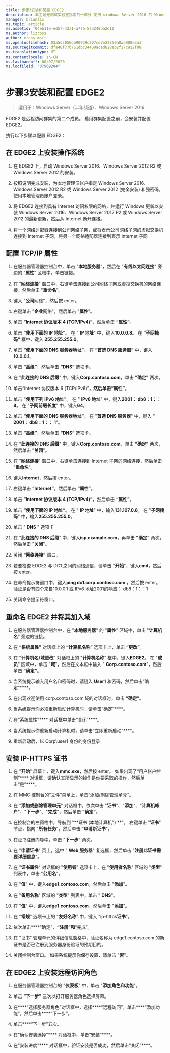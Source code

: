 ```yaml
---
title: 步骤3安装和配置 EDGE2
description: 本主题是测试实验室指南的一部分-使用 windows Server 2016 的 Windows NLB 在群集中演示 DirectAccess
manager: brianlic
ms.topic: article
ms.assetid: f04eb11e-ed5f-42a1-a77b-57a248ba2d10
ms.author: lizross
author: eross-msft
ms.openlocfilehash: 03a5d5056db90939c307cd7e23550a8aa000e3a1
ms.sourcegitcommit: dfa48f77b751dbc34409aced628eb2f17c912f08
ms.translationtype: MT
ms.contentlocale: zh-CN
ms.lasthandoff: 08/07/2020
ms.locfileid: "87969204"
---
```

# <a name="step-3-install-and-configure-edge2"></a>步骤3安装和配置 EDGE2

>适用于：Windows Server（半年频道）、Windows Server 2016

EDGE2 是远程访问群集的第二个成员。 启用群集配置之前，会安装并配置 EDGE2。

执行以下步骤以配置 EDGE2：

## <a name="install-the-operating-system-on-edge2"></a><a name="installOS"></a>在 EDGE2 上安装操作系统

1.  在 EDGE2 上，启动 Windows Server 2016、Windows Server 2012 R2 或 Windows Server 2012 的安装。

2.  按照说明完成安装，为本地管理员帐户指定 Windows Server 2016、Windows Server 2012 R2 或 Windows Server 2012 (完全安装) 和强密码。 使用本地管理员账户登录。

3.  将 EDGE2 连接到具有 Internet 访问权限的网络，并运行 Windows 更新以安装 Windows Server 2016、Windows Server 2012 R2 或 Windows Server 2012 的最新更新，然后从 Internet 断开连接。

4.  将一个网络适配器连接到公司网络子网，或将表示公司网络子网的虚拟交换机连接到 Internet 子网，将另一个网络适配器连接到表示 Internet 子网

## <a name="configure-tcpip-properties"></a><a name="TCP"></a>配置 TCP/IP 属性

1.  在服务器管理器控制台中，单击 "**本地服务器**"，然后在 "**有线以太网连接**" 旁边的 "**属性**" 区域中，单击链接。

2.  在 "**网络连接**" 窗口中，右键单击连接到公司网络子网或虚拟交换机的网络连接，然后单击 "**重命名**"。

3.  键入 "**公司**网络"，然后按 enter。

4.  右键单击 "**企业**网络"，然后单击 "**属性**"。

5.  单击 **“Internet 协议版本 4 (TCP/IPv4)”**，然后单击 **“属性”**。

6.  单击 **“使用下面的 IP 地址”**。 在 " **IP 地址**" 中，键入**10.0.0.8**。 在 **“子网掩码”** 框中，键入 **255.255.255.0**。

7.  单击 **“使用下面的 DNS 服务器地址”**。 在 **“首选 DNS 服务器”** 中，键入 **10.0.0.1**。

8.  单击 **“高级”**，然后单击 **“DNS”** 选项卡。

9. 在 "**此连接的 DNS 后缀**" 中，键入**Corp.contoso.com**，单击 **"确定"** 两次。

10. 单击“Internet 协议版本 6 (TCP/IPv6)”****，然后单击“属性”****。

11. 单击 **"使用下列 IPv6 地址"**。 在 " **IPv6 地址**" 中，键入**2001： db8：1：： 8**。 在 "**子网前缀长度**" 中，键入**64**。

12. 单击 **“使用下面的 DNS 服务器地址”**。 在 "**首选 DNS 服务器**" 中，键入 " **2001： db8：1：： 1**"。

13. 单击 **“高级”**，然后单击 **“DNS”** 选项卡。

14. 在 "**此连接的 DNS 后缀**" 中，键入**Corp.contoso.com**，单击 **"确定"** 两次，然后单击 "**关闭**"。

15. 在 "**网络连接**" 窗口中，右键单击连接到 Internet 子网的网络连接，然后单击 "**重命名**"。

16. 键入**Internet**，然后按 enter。

17. 右键单击 **“Internet”**，然后单击 **“属性”**。

18. 单击 **“Internet 协议版本 4 (TCP/IPv4)”**，然后单击 **“属性”**。

19. 单击 **“使用下面的 IP 地址”**。 在 " **IP 地址**" 中，输入**131.107.0.8**。 在 "**子网掩码**" 中，输入**255.255.255.0**。

20. 单击 " **DNS** " 选项卡

21. 在 "**此连接的 DNS 后缀**" 中，键入**isp.example.com**，再单击 **"确定"** 两次，然后单击 "**关闭**"。

22. 关闭 **“网络连接”** 窗口。

23. 若要检查 EDGE2 与 DC1 之间的网络通信，请单击 "**开始**"，键入**cmd**，然后按 enter。

24. 在命令提示符窗口中，键入**ping dc1.corp.contoso.com** ，然后按 enter。 验证是否有四个来自10.0.0.1 或 IPv6 地址2001的响应： db8：1：：1

25. 关闭命令提示符窗口。

## <a name="rename-edge2-and-join-it-to-the-domain"></a><a name="rename"></a>重命名 EDGE2 并将其加入域

1.  在服务器管理器控制台中，在 "**本地服务器**" 的 "**属性**" 区域中，单击 "**计算机名**" 旁边的链接。

2.  在 **“系统属性”** 对话框上的 **“计算机名称”** 选项卡上，单击 **“更改”**。

3.  在 "**计算机名/域更改**" 对话框上的 "**计算机名称**" 框中，键入**EDGE2**。 在 "**成员**" 区域中，单击 "**域**"，然后在文本框中输入 " **Corp.contoso.com**"，然后单击 **"确定"**。

4.  当系统提示输入用户名和密码时，请键入 **User1** 和密码，然后单击“确定”****。

5.  在出现欢迎使用 corp.contoso.com 域的对话框时，单击 **“确定”**。

6.  当系统提示你必须重新启动计算机时，请单击“确定”****。

7.  在“系统属性”**** 对话框中单击“关闭”****。

8.  当系统提示你重新启动计算机时，请单击“立即重新启动”****。

9. 重新启动后，以 Corp\user1 身份的身份登录

## <a name="install-the-ip-https-certificate"></a><a name="IPHTTPSCert"></a>安装 IP-HTTPS 证书

1.  在 "**开始**" 屏幕上，键入**mmc.exe**，然后按 enter。 如果出现了“用户帐户控制”**** 对话框，请确认其所显示的操作是你要采取的操作，然后单击“是”****。

2.  在 MMC 控制台的“文件”菜单上，单击“添加/删除管理单元”。

3.  在 "**添加或删除管理单元**" 对话框中，依次单击 "**证书**"、"**添加**"、"**计算机帐户**"、"**下一步**"、"**完成**"，然后单击 **"确定"**。

4.  在控制台的左窗格中，导航到 "**证书 (本地计算机") \**"。 右键单击 "**证书**" 节点，指向 "**所有任务**"，然后单击 "**申请新证书**"。

5.  在证书注册向导中，单击 "**下一步**" 两次。

6.  在 "**申请证书**" 页上，选中 " **Web 服务器**" 复选框，然后单击 "**注册此证书需要详细信息**"。

7.  在 "**证书属性**" 对话框的 "**使用者**" 选项卡上，在 "**使用者名称**" 区域的 "**类型**" 列表中，单击 "**公用名**"。

8.  在 "**值**" 中，键入**edge1.contoso.com**，然后单击 "**添加**"。

9. 在 "**备用名称**" 区域的 "**类型**" 列表中，单击 " **DNS**"。

10. 在 "**值**" 中，键入**edge1.contoso.com**，然后单击 "**添加**"。

11. 在 "**常规**" 选项卡上的 "**友好名称**" 中，键入 "ip-https**证书**"。

12. 依次单击****“确定”、****“注册”和****“完成”。

13. 在 "证书" 管理单元的详细信息窗格中，验证名称为 edge1.contoso.com 的新证书是否已注册到服务器身份验证的预期目的。

14. 关闭控制台窗口。 如果系统提示你保存设置，请单击 "**否**"。

## <a name="install-the-remote-access-role-on-edge2"></a><a name="InstallDA"></a>在 EDGE2 上安装远程访问角色

1.  在服务器管理器控制台的 "**仪表板**" 中，单击 "**添加角色和功能**"。

2.  单击 **“下一步”** 三次以打开服务器角色选择屏幕。

3.  在****“选择服务器角色”对话框中，选择****“远程访问”，单击****“添加功能”，然后单击****“下一步”。

4.  单击****“下一步”五次。

5.  在“确认安装选择”**** 对话框中，单击“安装”****。

6.  在“安装进度”**** 对话框中，验证安装是否成功，然后单击“关闭”****。



